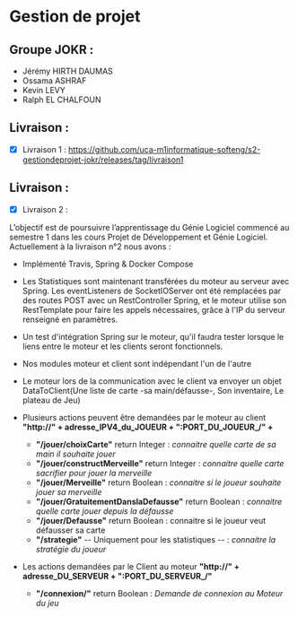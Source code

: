 # Gestion de projet

## Groupe JOKR :
- Jérémy HIRTH DAUMAS
- Ossama ASHRAF
- Kevin LEVY
- Ralph EL CHALFOUN


## Livraison :
- [X] Livraison 1 : https://github.com/uca-m1informatique-softeng/s2-gestiondeprojet-jokr/releases/tag/livraison1

## Livraison :
- [X] Livraison 2 :

L’objectif est de poursuivre l’apprentissage du Génie Logiciel commencé au semestre 1 dans les cours Projet de Développement et Génie Logiciel.
Actuellement à la livraison n°2 nous avons :


- Implémenté Travis, Spring & Docker Compose
- Les Statistiques sont maintenant transférées du moteur au serveur avec Spring. Les eventListeners de SocketIOServer
  ont été remplacées par des routes POST avec un RestController Spring, et le moteur utilise son RestTemplate pour faire
  les appels nécessaires, grâce à l'IP du serveur renseigné en paramètres.
- Un test d'intégration Spring sur le moteur, qu'il faudra tester lorsque le liens entre le moteur et les clients seront
  fonctionnels.

- Nos modules moteur et client sont indépendant l'un de l'autre
- Le moteur lors de la communication avec le client va envoyer un objet DataToClient(Une liste de carte -sa main/défausse-, Son inventaire, Le plateau de Jeu)
- Plusieurs actions peuvent être demandées par le moteur au client <b>"http://" + adresse_IPV4_du_JOUEUR + ":PORT_DU_JOUEUR_/" + </b>
    -  <b>"/jouer/choixCarte"</b>  return Integer : <i> connaitre quelle carte de sa main il souhaite jouer</i>
    -  <b>"/jouer/constructMerveille"</b>  return Integer :<i> connaitre quelle carte sacrifier pour jouer la merveille  </i>
    -  <b>"/jouer/Merveille"</b>  return Boolean :<i> connaitre si le joueur souhaite jouer sa merveille</i>
    -  <b>"/jouer/GratuitementDanslaDefausse"</b>  return Boolean :<i> connaitre quelle carte jouer depuis la défausse </i>
    -  <b>"/jouer/Defausse"</b>  return Boolean : connaitre si le joueur veut défausser sa carte</i>
    -  <b>"/strategie"</b>  -- Uniquement pour les statistiques -- :<i> connaitre la stratégie du joueur </i>
- Les actions demandées par le Client au moteur <b>"http://" + adresse_DU_SERVEUR + ":PORT_DU_SERVEUR_/"</b>
    -  <b>"/connexion/"</b>  return Boolean :<i> Demande de connexion au Moteur du jeu  </i>

